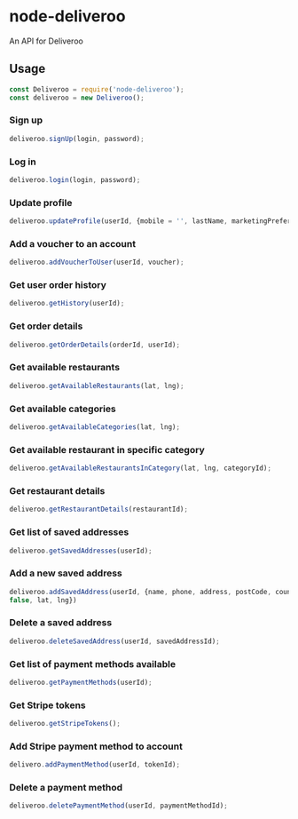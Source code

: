 # node-deliveroo

An API for Deliveroo

## Usage

```javascript
const Deliveroo = require('node-deliveroo');
const deliveroo = new Deliveroo();
```

### Sign up

```javascript
deliveroo.signUp(login, password);
```

### Log in

```javascript
deliveroo.login(login, password);
```

### Update profile

```javascript
deliveroo.updateProfile(userId, {mobile = '', lastName, marketingPreferences = {}, firstName});
```

### Add a voucher to an account

```javascript
deliveroo.addVoucherToUser(userId, voucher);
```

### Get user order history

```javascript
deliveroo.getHistory(userId);
```

### Get order details

```javascript
deliveroo.getOrderDetails(orderId, userId);
```

### Get available restaurants

```javascript
deliveroo.getAvailableRestaurants(lat, lng);
```

### Get available categories

```javascript
deliveroo.getAvailableCategories(lat, lng);
```

### Get available restaurant in specific category

```javascript
deliveroo.getAvailableRestaurantsInCategory(lat, lng, categoryId);
```

### Get restaurant details

```javascript
deliveroo.getRestaurantDetails(restaurantId);
```

### Get list of saved addresses

```javascript
deliveroo.getSavedAddresses(userId);
```

### Add a new saved address

```javascript
deliveroo.addSavedAddress(userId, {name, phone, address, postCode, country, userConfirmedCoordinates =
false, lat, lng})
```

### Delete a saved address

```javascript
deliveroo.deleteSavedAddress(userId, savedAddressId);
```

### Get list of payment methods available

```javascript
deliveroo.getPaymentMethods(userId);
```

### Get Stripe tokens

```javascript
deliveroo.getStripeTokens();
```

### Add Stripe payment method to account

```javascript
delivero.addPaymentMethod(userId, tokenId);
```

### Delete a payment method

```javascript
deliveroo.deletePaymentMethod(userId, paymentMethodId);
```
